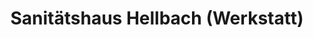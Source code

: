 ---
title: "Sanitätshaus Hellbach (Werkstatt)"
url: /amberg/sanitaetshaus-hellbach-werkstatt/
shop: Sanitätshaus
---